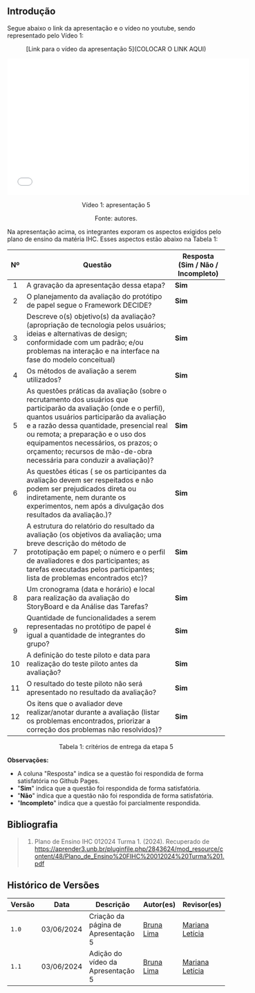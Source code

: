 ## Introdução

<p>Segue abaixo o link da apresentação e o vídeo no youtube, sendo representado pelo Vídeo 1:</p>

<center>

[Link para o vídeo da apresentação 5](COLOCAR O LINK AQUI)

<iframe width="560" height="315" 
src="COLOCAR O LINK AQUI" 
title="YouTube video player" frameborder="0" allow="accelerometer; autoplay; clipboard-write; encrypted-media; gyroscope; picture-in-picture; web-share" referrerpolicy="strict-origin-when-cross-origin" allowfullscreen></iframe>

<p>Vídeo 1: apresentação 5</p>
Fonte: autores.

</center>

<p>Na apresentação acima, os integrantes exporam os aspectos exigidos pelo plano de ensino da matéria IHC. Esses aspectos estão abaixo na Tabela 1:</p>

| Nº | Questão | Resposta (Sim / Não / Incompleto)|
|:--:|---------|----------------------------------|
| 1  | A gravação da apresentação dessa etapa?                                                                                   |  **Sim**  |
| 2  | O planejamento da avaliação do protótipo de papel segue o Framework DECIDE?                                                                     |  **Sim**  |
| 3  | Descreve o(s) objetivo(s) da avaliação? (apropriação de tecnologia pelos usuários; ideias e alternativas de design; conformidade com um padrão; e/ou problemas na interação e na interface na fase do modelo conceitual)                             |  **Sim**  |
| 4  | Os métodos de avaliação a serem utilizados?                                                                               |  **Sim**  |
| 5  | As questões práticas da avaliação (sobre o recrutamento dos usuários que participarão da avaliação (onde e o perfil), quantos usuários participarão da avaliação e a razão dessa quantidade, presencial real ou remota; a preparação e o uso dos equipamentos necessários, os prazos; o orçamento; recursos de mão-de-obra necessária para conduzir a avaliação)?                 |  **Sim**  |
| 6  | As questões éticas ( se os participantes da avaliação devem ser respeitados e não podem ser prejudicados direta ou indiretamente, nem durante os experimentos, nem após a divulgação dos resultados da avaliação.)?                                 |  **Sim**  |
| 7  | A estrutura do relatório do resultado da avaliação (os objetivos da avaliação; uma breve descrição do método de prototipação em papel; o número e o perfil de avaliadores e dos participantes; as tarefas executadas pelos participantes; lista de problemas encontrados etc)?                                                                                                   |  **Sim**  |
| 8  | Um cronograma (data e horário) e local para realização da avaliação do StoryBoard e da Análise das Tarefas?               |  **Sim**  |
| 9 | Quantidade de funcionalidades a serem representadas no protótipo de papel é igual a quantidade de integrantes do grupo?                                                   |  **Sim**  |
| 10 | A definição do teste piloto e data para realização do teste piloto antes da avaliação?                                    |  **Sim**  |
| 11 | O resultado do teste piloto não será apresentado no resultado da avaliação?                                               |  **Sim**  |
| 12 | Os itens que o avaliador deve realizar/anotar durante a avaliação (listar os problemas encontrados, priorizar a correção dos problemas não resolvidos)?                                                                                                   |  **Sim**  |

<center>

<p>Tabela 1: critérios de entrega da etapa 5</p>

</center>

**Observações:**

* A coluna "Resposta" indica se a questão foi respondida de forma satisfatória no Github Pages.
* "**Sim**" indica que a questão foi respondida de forma satisfatória.
* "**Não**" indica que a questão não foi respondida de forma satisfatória.
* "**Incompleto**" indica que a questão foi parcialmente respondida.

## Bibliografia

> 1. Plano de Ensino IHC 012024 Turma 1. (2024). Recuperado de https://aprender3.unb.br/pluginfile.php/2843624/mod_resource/content/48/Plano_de_Ensino%20FIHC%20012024%20Turma%201.pdf

## Histórico de Versões

| Versão |    Data    | Descrição                                 | Autor(es)                                       | Revisor(es)                                    |
| ------ | :--------: | ----------------------------------------- | ----------------------------------------------- | ---------------------------------------------- |
| `1.0`   | 03/06/2024 | Criação da página de Apresentação 5      | [Bruna Lima](https://github.com/libruna) |  [Mariana Letícia](https://github.com/Marianannn)   | 
| `1.1`   | 03/06/2024 | Adição do vídeo da Apresentação 5      | [Bruna Lima](https://github.com/libruna) |  [Mariana Letícia](https://github.com/Marianannn)   | 
